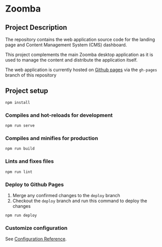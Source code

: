 # Zoomba

## Project Description
The repository contains the web application source code for the landing page and Content Management System (CMS) dashboard. 

This project complements the main Zoomba desktop application as it is used to manage the content and distribute the application itself.

The web application is currently hosted on [Github pages](https://tryingoutsomething.github.io/Zoomba/) via the `gh-pages` branch of this repository

## Project setup
```
npm install
```

### Compiles and hot-reloads for development
```
npm run serve
```

### Compiles and minifies for production
```
npm run build
```

### Lints and fixes files
```
npm run lint
```

### Deploy to Github Pages
1. Merge any confirmed changes to the `deploy` branch
2. Checkout the `deploy` branch and run this command to deploy the changes
```
npm run deploy
```

### Customize configuration
See [Configuration Reference](https://cli.vuejs.org/config/).
